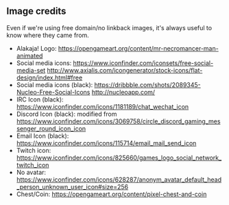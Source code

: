 ## Image credits

Even if we're using free domain/no linkback images, it's always useful to know where they came from.

* Alakaja! Logo: https://opengameart.org/content/mr-necromancer-man-animated
* Social media icons: https://www.iconfinder.com/iconsets/free-social-media-set http://www.axialis.com/icongenerator/stock-icons/flat-design/index.html#free
* Social media icons (black): https://dribbble.com/shots/2089345-Nucleo-Free-Social-Icons http://nucleoapp.com/
* IRC Icon (black): https://www.iconfinder.com/icons/1181189/chat_wechat_icon
* Discord Icon (black): modified from https://www.iconfinder.com/icons/3069758/circle_discord_gaming_messenger_round_icon_icon
* Email Icon (black): https://www.iconfinder.com/icons/115714/email_mail_send_icon
* Twitch icon: https://www.iconfinder.com/icons/825660/games_logo_social_network_twitch_icon
* No avatar: https://www.iconfinder.com/icons/628287/anonym_avatar_default_head_person_unknown_user_icon#size=256
* Chest/Coin: https://opengameart.org/content/pixel-chest-and-coin